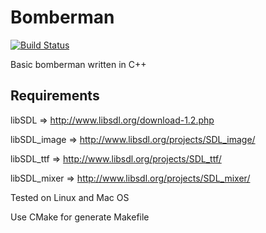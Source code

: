 Bomberman
=============
[![Build Status](https://travis-ci.org/jonathantribouharet/BomberMan.png?branch=master)](https://travis-ci.org/jonathantribouharet/BomberMan)

Basic bomberman written in C++

Requirements
------------

libSDL => http://www.libsdl.org/download-1.2.php

libSDL_image => http://www.libsdl.org/projects/SDL_image/

libSDL_ttf => http://www.libsdl.org/projects/SDL_ttf/

libSDL_mixer => http://www.libsdl.org/projects/SDL_mixer/

Tested on Linux and Mac OS

Use CMake for generate Makefile
